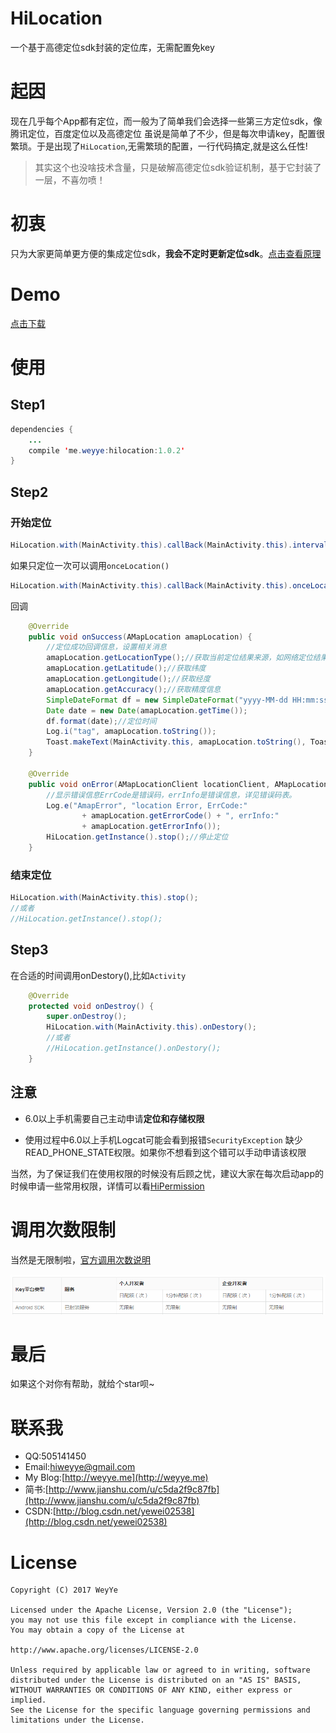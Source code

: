 # HiLocation
一个基于高德定位sdk封装的定位库，无需配置免key

# 起因

现在几乎每个App都有定位，而一般为了简单我们会选择一些第三方定位sdk，像腾讯定位，百度定位以及高德定位
虽说是简单了不少，但是每次申请key，配置很繁琐。于是出现了`HiLocation`,无需繁琐的配置，一行代码搞定,就是这么任性!

> 其实这个也没啥技术含量，只是破解高德定位sdk验证机制，基于它封装了一层，不喜勿喷！

# 初衷
只为大家更简单更方便的集成定位sdk，**我会不定时更新定位sdk**。[点击查看原理](/amap.md)

# Demo
[点击下载](/screenshot/app-debug.apk)

# 使用

## Step1
``` java
dependencies {
    ...
    compile 'me.weyye:hilocation:1.0.2'
}
```
## Step2

### 开始定位

``` java
HiLocation.with(MainActivity.this).callBack(MainActivity.this).interval(1000).start();//每个1秒定位一次
```
如果只定位一次可以调用`onceLocation()`

``` java
HiLocation.with(MainActivity.this).callBack(MainActivity.this).onceLocation().start();//只定位一次
```

回调

``` java
    @Override
    public void onSuccess(AMapLocation amapLocation) {
        //定位成功回调信息，设置相关消息
        amapLocation.getLocationType();//获取当前定位结果来源，如网络定位结果，详见定位类型表
        amapLocation.getLatitude();//获取纬度
        amapLocation.getLongitude();//获取经度
        amapLocation.getAccuracy();//获取精度信息
        SimpleDateFormat df = new SimpleDateFormat("yyyy-MM-dd HH:mm:ss");
        Date date = new Date(amapLocation.getTime());
        df.format(date);//定位时间
        Log.i("tag", amapLocation.toString());
        Toast.makeText(MainActivity.this, amapLocation.toString(), Toast.LENGTH_SHORT).show();
    }

    @Override
    public void onError(AMapLocationClient locationClient, AMapLocation amapLocation) {
        //显示错误信息ErrCode是错误码，errInfo是错误信息，详见错误码表。
        Log.e("AmapError", "location Error, ErrCode:"
                + amapLocation.getErrorCode() + ", errInfo:"
                + amapLocation.getErrorInfo());
        HiLocation.getInstance().stop();//停止定位
    }
```

### 结束定位

``` java
HiLocation.with(MainActivity.this).stop();
//或者
//HiLocation.getInstance().stop();
```

## Step3
在合适的时间调用onDestory(),比如`Activity`
``` java
    @Override
    protected void onDestroy() {
        super.onDestroy();
        HiLocation.with(MainActivity.this).onDestory();
        //或者
        //HiLocation.getInstance().onDestory();
    }
```
## 注意

* 6.0以上手机需要自己主动申请**定位和存储权限**

* 使用过程中6.0以上手机Logcat可能会看到报错`SecurityException` 缺少READ_PHONE_STATE权限。如果你不想看到这个错可以手动申请该权限



当然，为了保证我们在使用权限的时候没有后顾之忧，建议大家在每次启动app的时候申请一些常用权限，详情可以看[HiPermission](https://github.com/yewei02538/HiPermission)

# 调用次数限制

当然是无限制啦，[官方调用次数说明](http://lbs.amap.com/faq/account/authority/flowlevel)

![](/screenshot/QQ截图20170626152610.png)


# 最后

如果这个对你有帮助，就给个star呗~

# 联系我

* QQ:505141450
* Email:[hiweyye@gmail.com](mailto:hiweyye@gmail.com)
* My Blog:[http://weyye.me](http://weyye.me)
* 简书:[http://www.jianshu.com/u/c5da2f9c87fb](http://www.jianshu.com/u/c5da2f9c87fb)
* CSDN:[http://blog.csdn.net/yewei02538](http://blog.csdn.net/yewei02538)

# License
    Copyright (C) 2017 WeyYe

    Licensed under the Apache License, Version 2.0 (the "License");
    you may not use this file except in compliance with the License.
    You may obtain a copy of the License at

    http://www.apache.org/licenses/LICENSE-2.0

    Unless required by applicable law or agreed to in writing, software
    distributed under the License is distributed on an "AS IS" BASIS,
    WITHOUT WARRANTIES OR CONDITIONS OF ANY KIND, either express or implied.
    See the License for the specific language governing permissions and
    limitations under the License.
